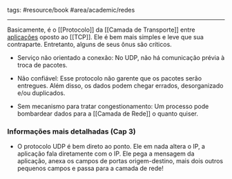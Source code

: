 tags: #resource/book #area/academic/redes
_____________________

Basicamente, é o [[Protocolo]] da [[Camada de Transporte]] entre [aplicações](Camada%20de%20Aplicação.md) oposto ao [[TCP]]. Ele é bem mais simples e leve que sua contraparte. Entretanto, alguns de seus ônus são críticos.
  
- Serviço não orientado a conexão:
  No UDP, não há comunicação prévia à troca de pacotes.
  
- Não confiável:
  Esse protocolo não garente que os pacotes serão entregues. Além disso, os dados podem chegar errados, desorganizado e/ou duplicados.
  
- Sem mecanismo para tratar congestionamento:
  Um processo pode bombardear dados para a [[Camada de Rede]] o quanto quiser.

### Informações mais detalhadas (Cap 3)

- O protocolo UDP é bem direto ao ponto. Ele em nada altera o IP, a aplicação fala diretamente com o IP. Ele pega a mensagem da aplicação, anexa os campos de portas origem-destino, mais dois outros pequenos campos e passa para a camada de rede!
